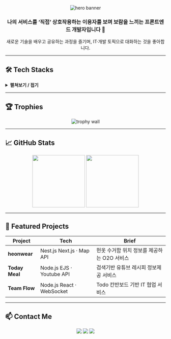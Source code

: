 <!-- 프로필 헤더 -->
<p align="center">
  <!-- Capsule-render: https://github.com/moozzx/capsule-render#readme -->
  <img src="https://capsule-render.vercel.app/api?type=waving&height=180&text=Full%20Stack%20Developer!&fontAlignY=35&fontSize=60&color=gradient&fontColor=ffffff&animation=twinkling" alt="hero banner"/>
</p>

<!-- About -->
<h3 align="center">나의 서비스를 ‘직접’ 상호작용하는 이용자를 보며 보람을 느끼는 프론트엔드 개발자입니다 👋</h3>

<div align="center">
  새로운 기술을 배우고 공유하는 과정을 즐기며, IT·개발 토픽으로 대화하는 것을 좋아합니다.
</div>

---

## 🛠 Tech Stacks
<details>
  <summary><b>펼쳐보기 / 접기</b></summary><br>

<p align="center">
  <img src="https://img.shields.io/badge/Amazon&nbsp;AWS-232F3E?style=for-the-badge&logo=amazonaws&logoColor=white"/>
  <img src="https://img.shields.io/badge/Node.js-339933?style=for-the-badge&logo=node.js&logoColor=white"/>
  <img src="https://img.shields.io/badge/React-61DAFB?style=for-the-badge&logo=react&logoColor=black"/>
  <img src="https://img.shields.io/badge/Redux-764ABC?style=for-the-badge&logo=redux&logoColor=white"/>
  <img src="https://img.shields.io/badge/Express-000000?style=for-the-badge&logo=express&logoColor=white"/><br/>
  <img src="https://img.shields.io/badge/JavaScript-F7DF1E?style=for-the-badge&logo=javascript&logoColor=black"/>
  <img src="https://img.shields.io/badge/TypeScript-3178C6?style=for-the-badge&logo=typescript&logoColor=white"/>
  <img src="https://img.shields.io/badge/TailwindCSS-38B2AC?style=for-the-badge&logo=tailwindcss&logoColor=white"/>
  <img src="https://img.shields.io/badge/MySQL-4479A1?style=for-the-badge&logo=mysql&logoColor=white"/>
  <img src="https://img.shields.io/badge/Figma-F24E1E?style=for-the-badge&logo=figma&logoColor=white"/>
</p>

</details>

---

## 🏆 Trophies
<p align="center">
  <img src="https://github-profile-trophy.vercel.app/?username=heimishs&theme=algolia&no-frame=true&margin-w=5" alt="trophy wall"/>
</p>

---

## 📈 GitHub Stats
<p align="center">
  <img src="https://github-readme-stats.vercel.app/api?username=heimishs&show_icons=true&theme=tokyonight&hide_border=true" height="165"/>
  <img src="https://github-readme-stats.vercel.app/api/top-langs/?username=heimishs&layout=compact&theme=tokyonight&hide_border=true" height="165"/>
</p>

---


## 💼 Featured Projects

| Project | Tech | Brief |
|---------|------|-------|
| **heonwear** | Nest.js Next.js · Map API | 헌옷 수거함 위치 정보를 제공하는 O2O 서비스 |
| **Today Meal** | Node.js EJS · Youtube API | 검색기반 유튜브 레시피 정보제공 서비스 |
| **Team Flow** | Node.js React · WebSocket | Todo 칸반보드 기반 IT 협업 서비스 |

---

## 📫 Contact Me
<p align="center">
  <a href="https://frontdebug.tistory.com/"><img src="https://img.shields.io/badge/Tistory-000000?style=for-the-badge&logo=tistory&logoColor=white"/></a>
  <a href="mailto:heimishs@naver.com"><img src="https://img.shields.io/badge/Gmail-EA4335?style=for-the-badge&logo=gmail&logoColor=white"/></a>
  <a href="https://www.notion.so/Hi-I-m-Gyubin-1733450f936080bab625c8924f186192"><img src="https://img.shields.io/badge/Notion-000000?style=for-the-badge&logo=notion&logoColor=white"/></a>
</p>


